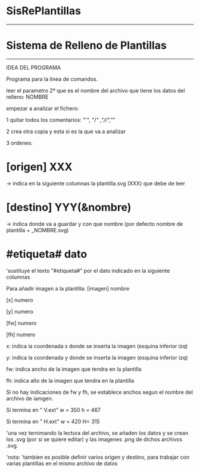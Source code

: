 # SisRePlantillas

**************************************** 
 # Sistema de Relleno de Plantillas 
**************************************** 
IDEA DEL PROGRAMA

Programa para la linea de comandos.

leer el parametro 2º que es el nombre del archivo que tiene los datos del relleno: NOMBRE

empezar a analizar el fichero:

1 quitar todos los comentarios: "'", "/*" ,"//","*"

2 crea otra copia y esta si es la que va a analizar

3 ordenes:
# [origen] XXX 
-> indica en la siguiente columnas la plantilla.svg (XXX) que debe de leer


# [destino] YYY(&nombre) 
-> indica donde va a guardar y con que nombre (por defecto nombre de plantilla + _NOMBRE.svg)

# #etiqueta#  dato


'sustituye el texto "#etiqueta#" por el dato indicado en la siguiente columnas

Para añadir imagen a la plantilla:
[imagen] nombre

[x] numero

[y] numero

[fw]  numero

[fh]  numero

x: indica la coordenada x donde se inserta la imagen (esquina inferior izq)

y: indica la coordenada y donde se inserta la imagen  (esquina inferior izq)

fw: indica ancho de la imagen que tendra en la plantilla

fh: indica alto de la imagen que tendra en la plantilla 


Si no hay indicaciones de fw y fh, se establece anchos segun el nombre del archivo de iamgen.

Si termina en " V.ext"
    w = 350
    h = 467



Si termina en "  H.ext" 
    w = 420
    H= 315






'una vez ternimando la lectura del archivo, se añaden los datos y se crean  los .svg (por si se quiere editar) y las imagenes .png de dichos archivos .svg.

'nota:
'tambien es posible definir varios origen y destino, para trabajar con varias plantillas en el mismo archivo de datos

